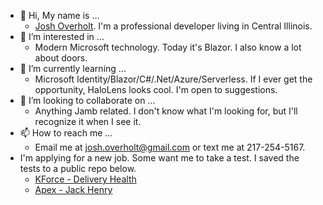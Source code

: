 - 👋 Hi, My name is ...
  - [Josh Overholt](https://www.linkedin.com/in/josh-overholt-software/).  I'm a professional developer living in Central Illinois.
- 👀 I’m interested in ...
  - Modern Microsoft technology.  Today it's Blazor.  I also know a lot about doors.
- 🌱 I’m currently learning ...
  - Microsoft Identity/Blazor/C#/.Net/Azure/Serverless.  If I ever get the opportunity, HaloLens looks cool.  I'm open to suggestions.
- 💞️ I’m looking to collaborate on ...  
  - Anything Jamb related.  I don't know what I'm looking for, but I'll recognize it when I see it.
- 📫 How to reach me ... 
  - Email me at josh.overholt@gmail.com or text me at 217-254-5167.
-  I'm applying for a new job.  Some want me to take a test.  I saved the tests to a public repo below.
   - [KForce - Delivery Health](https://github.com/LogJamb-Josh/CodingChallenge.Wpf.KForce.DeliveryHealth)
   - [Apex - Jack Henry](https://github.com/LogJamb-Josh/CodingChallenge.WebApi.Apex.JackHenry)

<!---
LogJamb-Josh/LogJamb-Josh is a ✨ special ✨ repository because its `README.md` (this file) appears on your GitHub profile.
You can click the Preview link to take a look at your changes.
--->
